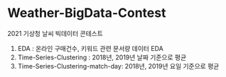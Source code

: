 # Weather-BigData-Contest
2021 기상청 날씨 빅데이터 콘테스트 

1. EDA : 온라인 구매건수, 키워드 관련 문서량 데이터 EDA
2. Time-Series-Clustering : 2018년, 2019년 날짜 기준으로 평균
3. Time-Series-Clustering-match-day: 2018년, 2019년 요일 기준으로 평균